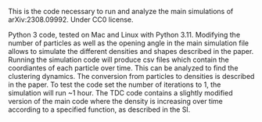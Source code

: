 This is the code necessary to run and analyze the main simulations of arXiv:2308.09992. Under CC0 license.

Python 3 code, tested on Mac and Linux with Python 3.11. Modifying the number of particles as well as the opening angle in the main simulation file allows to simulate the different densities and shapes described in the paper. Running the simulation code will produce csv files which contain the coordiantes of each particle over time. This can be analyzed to find the clustering dynamics. The conversion from particles to densities is described in the paper.
To test the code set the number of iterations to 1, the simulation will run ~1 hour.
The TDC code contains a slightly modified version of the main code where the density is increasing over time according to a specified function, as described in the SI.

